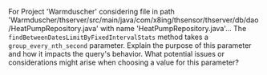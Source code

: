 For Project 'Warmduscher' considering file in path 'Warmduscher/thserver/src/main/java/com/x8ing/thsensor/thserver/db/dao/HeatPumpRepository.java' with name 'HeatPumpRepository.java'... 
The `findBetweenDatesLimitByFixedIntervalStats` method takes a `group_every_nth_second` parameter. Explain the purpose of this parameter and how it impacts the query's behavior.  What potential issues or considerations might arise when choosing a value for this parameter?